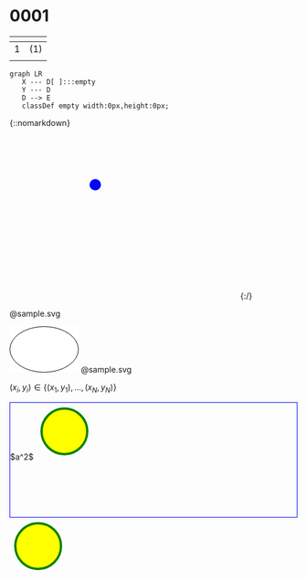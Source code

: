 # 0001
<span></span>|<span></span>
:-: | :-:
$1$ | $(1)$
<span></span>|<span></span>

```mermaid
graph LR
   X --- D[ ]:::empty
   Y --- D
   D --> E
   classDef empty width:0px,height:0px;
```


{::nomarkdown}
<svg width="400" height=300>
    <circle cx="150" cy="100" r="10" fill="blue"/>
</svg>
{:/}

@sample.svg
<?xml version="1.0" encoding="UTF-8"?>
<!DOCTYPE svg PUBLIC "-//W3C//DTD SVG 1.1//EN" "http://www.w3.org/Graphics/SVG/1.1/DTD/svg11.dtd">
<svg xmlns="http://www.w3.org/2000/svg" version="1.1" width="121px" height="81px" viewBox="-0.5 -0.5 121 81" style="background-color: rgb(255, 255, 255);">
    <defs/>
    <g>
        <ellipse cx="60" cy="40" rx="60" ry="40" fill="#ffffff" stroke="#000000" pointer-events="all"/>
    </g>
</svg>
@sample.svg


$(x_i, y_i) \in \{(x_1, y_1), \dots, (x_N, y_N) \}$


<div style="border:1px solid blue; height: 200px;">
$a^2$

<svg width="100" height="100">
  <circle cx="50" cy="50" r="40" stroke="green" stroke-width="4" fill="yellow" />
</svg>

</div>

<svg width="100" height="100">
  <circle cx="50" cy="50" r="40" stroke="green" stroke-width="4" fill="yellow" />
</svg>

